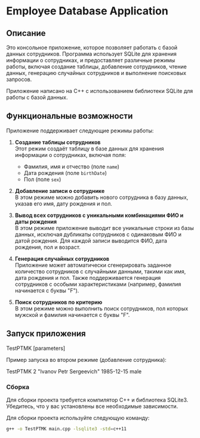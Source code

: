 # Employee Database Application

## Описание

Это консольное приложение, которое позволяет работать с базой данных сотрудников. Программа использует SQLite для хранения информации о сотрудниках, и предоставляет различные режимы работы, включая создание таблицы, добавление сотрудников, чтение данных, генерацию случайных сотрудников и выполнение поисковых запросов.

Приложение написано на C++ с использованием библиотеки SQLite для работы с базой данных.

## Функциональные возможности

Приложение поддерживает следующие режимы работы:

1. **Создание таблицы сотрудников**  
   Этот режим создаёт таблицу в базе данных для хранения информации о сотрудниках, включая поля:
   - Фамилия, имя и отчество (поле `name`)
   - Дата рождения (поле `birthDate`)
   - Пол (поле `sex`)

2. **Добавление записи о сотруднике**  
   В этом режиме можно добавить нового сотрудника в базу данных, указав его имя, дату рождения и пол.

3. **Вывод всех сотрудников с уникальными комбинациями ФИО и даты рождения**  
   В этом режиме приложение выводит все уникальные строки из базы данных, исключая дубликаты сотрудников с одинаковым ФИО и датой рождения. Для каждой записи выводится ФИО, дата рождения, пол и возраст.

4. **Генерация случайных сотрудников**  
   Приложение может автоматически сгенерировать заданное количество сотрудников с случайными данными, такими как имя, дата рождения и пол. Также поддерживается генерация сотрудников с особыми характеристиками (например, фамилия начинается с буквы "F").

5. **Поиск сотрудников по критерию**  
   В этом режиме можно выполнить поиск сотрудников, пол которых мужской и фамилия начинается с буквы "F".

## Запуск приложения

TestPTMK <mode> [parameters]

Пример запуска во втором режиме (добавление сотрудника):

TestPTMK 2 "Ivanov Petr Sergeevich" 1985-12-15 male

### Сборка

Для сборки проекта требуется компилятор C++ и библиотека SQLite3. Убедитесь, что у вас установлены все необходимые зависимости.

Для сборки проекта используйте следующую команду:

```bash
g++ -o TestPTMK main.cpp -lsqlite3 -std=c++11
